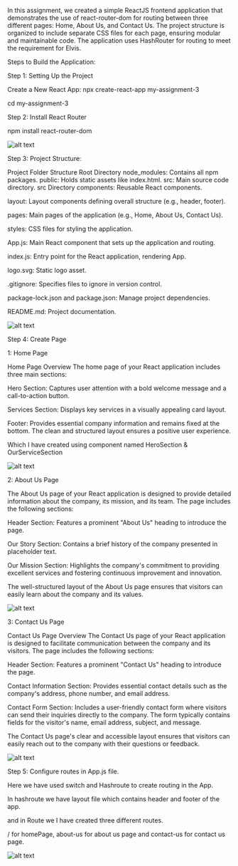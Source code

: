 In this assignment, we created a simple ReactJS frontend application that demonstrates the use of react-router-dom for routing between three different pages: Home, About Us, and Contact Us. The project structure is organized to include separate CSS files for each page, ensuring modular and maintainable code. The application uses HashRouter for routing to meet the requirement for Elvis.

Steps to Build the Application:

Step 1: Setting Up the Project

Create a New React App: npx create-react-app my-assignment-3

cd my-assignment-3

Step 2: Install React Router

npm install react-router-dom

![alt text](<Screenshot from 2024-06-10 10-58-02.png>)

Step 3: Project Structure:

Project Folder Structure
Root Directory
node_modules: Contains all npm packages.
public: Holds static assets like index.html.
src: Main source code directory.
src Directory
components: Reusable React components.

layout: Layout components defining overall structure (e.g., header, footer).

pages: Main pages of the application (e.g., Home, About Us, Contact Us).

styles: CSS files for styling the application.

App.js: Main React component that sets up the application and routing.

index.js: Entry point for the React application, rendering App.

logo.svg: Static logo asset.

.gitignore: Specifies files to ignore in version control.

package-lock.json and package.json: Manage project dependencies.

README.md: Project documentation.

![alt text](image.png)

Step 4: Create Page

1: Home Page

Home Page Overview
The home page of your React application includes three main sections:

Hero Section: Captures user attention with a bold welcome message and a call-to-action button.

Services Section: Displays key services in a visually appealing card layout.

Footer: Provides essential company information and remains fixed at the bottom.
The clean and structured layout ensures a positive user experience.

Which I have created using component named HeroSection & OurServiceSection

![alt text](image-1.png)

2: About Us Page

The About Us page of your React application is designed to provide detailed information about the company, its mission, and its team. The page includes the following sections:

Header Section: Features a prominent "About Us" heading to introduce the page.

Our Story Section: Contains a brief history of the company presented in placeholder text.

Our Mission Section: Highlights the company's commitment to providing excellent services and fostering continuous improvement and innovation.

The well-structured layout of the About Us page ensures that visitors can easily learn about the company and its values.

![alt text](image-2.png)

3: Contact Us Page

Contact Us Page Overview
The Contact Us page of your React application is designed to facilitate communication between the company and its visitors. The page includes the following sections:

Header Section: Features a prominent "Contact Us" heading to introduce the page.

Contact Information Section: Provides essential contact details such as the company's address, phone number, and email address.

Contact Form Section: Includes a user-friendly contact form where visitors can send their inquiries directly to the company. The form typically contains fields for the visitor's name, email address, subject, and message.

The Contact Us page's clear and accessible layout ensures that visitors can easily reach out to the company with their questions or feedback.

![alt text](image-3.png)

Step 5: Configure routes in App.js file.

Here we have used switch and Hashroute to create routing in the App.

In hashroute we have layout file which contains header and footer of the app.

and in Route we I have created three different routes.

/ for homePage, about-us for about us page and contact-us for contact us page.

![alt text](<Screenshot from 2024-06-10 11-02-05.png>)
